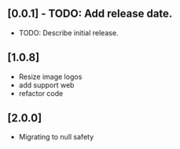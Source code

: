 ## [0.0.1] - TODO: Add release date.

* TODO: Describe initial release.

## [1.0.8]
- Resize image logos
- add support web
- refactor code

## [2.0.0]
- Migrating to null safety
